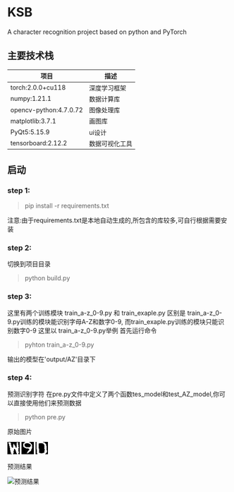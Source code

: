 # KSB

A character recognition project based on python and PyTorch

## 主要技术栈
|  项目   | 描述  |
|  ----  | ----  |
| torch:2.0.0+cu118  | 深度学习框架 |
| numpy:1.21.1  | 数据计算库 |
| opencv-python:4.7.0.72 | 图像处理库 |
| matplotlib:3.7.1 | 画图库 |
| PyQt5:5.15.9 | ui设计 |
| tensorboard:2.12.2 | 数据可视化工具 |

## 启动
### step 1:
> pip install -r requirements.txt

注意:由于requirements.txt是本地自动生成的,所包含的库较多,可自行根据需要安装

### step 2:
切换到项目目录
> python build.py

### step 3:
这里有两个训练模块 train_a-z_0-9.py 和 train_exaple.py
区别是 train_a-z_0-9.py训练的模块能识别字母A-Z和数字0-9, 而train_exaple.py训练的模块只能识别数字0-9
这里以 train_a-z_0-9.py举例
首先运行命令 
> pyhton train_a-z_0-9.py

输出的模型在'output/AZ'目录下

### step 4:
预测识别字符
在pre.py文件中定义了两个函数tes_model和test_AZ_model,你可以直接使用他们来预测数据
> python pre.py


原始图片

![W](img/W_1.jpg "W")  ![9](img/9_1.jpg "9")  ![D](img/D_1.jpg "D")

预测结果

![预测结果](img/img.png "预测结果")